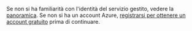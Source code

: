 Se non si ha familiarità con l'identità del servizio gestito, vedere la [panoramica](../articles/active-directory/msi-overview.md). Se non si ha un account Azure, [registrarsi per ottenere un account gratuito](https://azure.microsoft.com/free/) prima di continuare.
